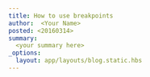 ```yaml
---
title: How to use breakpoints
author:  <Your Name>
posted: <20160314>
summary:
  <your summary here>
_options:
  layout: app/layouts/blog.static.hbs
---
```

